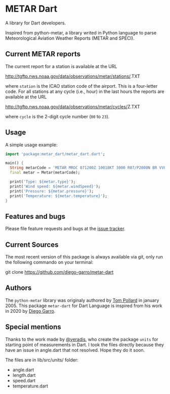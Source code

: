 # METAR Dart

A library for Dart developers.

Inspired from python-metar, a library writed in Python language to parse Meteorological Aviation Weather Reports (METAR and SPECI).

## Current METAR reports

The current report for a station is available at the URL

  http://tgftp.nws.noaa.gov/data/observations/metar/stations/<station>.TXT

where `station` is the ICAO station code of the airport. This is a four-letter code. For all stations at any cycle (i.e., hour) in the last  hours the reports are available at the URL

  http://tgftp.nws.noaa.gov/data/observations/metar/cycles/<cycle>Z.TXT

where `cycle` is the 2-digit cycle number (`00` to `23`).

## Usage

A simple usage example:

```dart
import 'package:metar_dart/metar_dart.dart';

main() {
  String metarCode = 'METAR MROC 071200Z 10018KT 3000 R07/P2000N BR VV003 17/09 A2994 RESHRA NOSIG';
  final metar = Metar(metarCode);

  print('Type: ${metar.type}');
  print('Wind speed: ${metar.windSpeed}');
  print('Pressure: ${metar.pressure}');
  print('Temperature: ${metar.temperature}');
}
```

## Features and bugs

Please file feature requests and bugs at the [issue tracker][tracker].

[tracker]: https://github.com/diego-garro/metar-dart/issues

## Current Sources

The most recent version of this package is always available via git, only run the following
commando on your terminal:

  git clone https://github.com/diego-garro/metar-dart

## Authors

The `python-metar` library was originaly authored by [Tom Pollard][TomPollard] in january 2005. This package `metar-dart` for Dart Language is inspired from his work in 2020 by [Diego Garro][DiegoGarro].

[TomPollard]: https://github.com/tomp
[DiegoGarro]: https://github.com/diego-garro

## Special mentions

Thanks to the work made by [@yeradis][yeradis], who create the package
`units` for starting point of measurements in Dart. I took the files directly because they
have an issue in angle.dart that not resolved. Hope they do it soon.

[yeradis]: https://github.com/yeradis

The files are in lib/src/units/ folder:
  * angle.dart
  * length.dart
  * speed.dart
  * temperature.dart